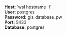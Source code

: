 **Host:** 'wsl hostname -I'  
**User:** postgres  
**Password:** gis_database_pw  
**Port:** 5433  
**Database:** postgres